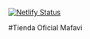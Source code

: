 [![Netlify Status](https://api.netlify.com/api/v1/badges/be04c70d-4279-4daa-8703-ab3832724ea9/deploy-status)](https://app.netlify.com/sites/dainty-pegasus-e40d08/deploys)

#Tienda Oficial Mafavi